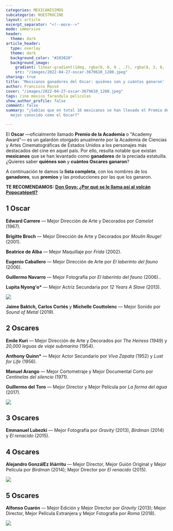 ```yaml
---
categories: MEXICANISIMOS
subcategorie: NUESTROCINE
layout: article
excerpt_separator: "<!--more-->"
mode: immersive
header:
  theme: dark
article_header:
  type: overlay
  theme: dark
  background_color: "#203028"
  background_image:
    gradient: linear-gradient(1deg, rgba(0, 0, 0 , .7), rgba(8, 3, 8, .9))
    src: "/images/2022-04-27-oscar-3679610_1280.jpeg"
sharing: true
title: 'Mexicanos ganadores del Oscar: quiénes son y cuántos ganaron'
author: Francisco Massé
cover: "/images/2022-04-27-oscar-3679610_1280.jpeg"
tags: cine mexico farandula peliculas
show_author_profile: false
comment: false
summary: "¿Sabías que en total 16 mexicanos se han llevado el Premio de la Academia,
  mejor conocido como el Oscar?"

---
```

El **Oscar** —oficialmente llamado **Premio de la Academia** o "Academy Award"— es un galardón otorgado anualmente por la Academia de Ciencias y Artes Cinematográficas de Estados Unidos a los personajes más destacados del cine en aquel país. Por ello, resulta notable que existan **mexicanos** que se han levantado como **ganadores** de la preciada estatuilla. ¿Quieres saber **quiénes son** y **cuántos Oscares ganaron**?

A continuación te damos la **lista completa**, con los nombres de los **ganadores**, sus **premios** y las producciones por las que los ganaron.

**TE RECOMENDAMOS:** [**Don Goyo: ¿Por qué se le llama así al volcán Popocatépetl?**](https://blog.tonoysumariachi.com/mexicanisimos/2022/09/27/don-goyo-por-que-se-le-llama-asi-al-volcan-popocatepetl.html)

## 1 Oscar

**Edward Carrere** — Mejor Dirección de Arte y Decorados por _Camelot_ (1967).

**Brigitte Broch** — Mejor Dirección de Arte y Decorados por _Moulin Rouge!_ (2001).

**Beatrice de Alba** — Mejor Maquillaje por _Frida_ (2002).

**Eugenio Caballero** — Mejor Dirección de Arte por _El laberinto del fauno_ (2006).

**Guillermo Navarro** — Mejor Fotografía por _El laberinto del fauno_ (2006)..

__Lupita Nyong'o*__ — Mejor Actriz Secundaria por _12 Years A Slave_ (2013).

![](https://i0.wp.com/i1.ytimg.com/vi/fTA-1DkKHxI/maxresdefault.jpg)

**Jaime Baktch, Carlos Cortés** y **Michelle Couttolenc** — Mejor Sonido por _Sound of Metal_ (2019).

## 2 Oscares

**Emile Kuri** — Mejor Dirección de Arte y Decorados por _The Heiress_ (1949) y _20,000 leguas de viaje submarino_ (1954).

__Anthony Quinn*__ — Mejor Actor Secundario por _Viva Zapata_ (1952) y _Lust for Life_ (1956).

**Manuel Arango** — Mejor Cortometraje y Mejor Documental Corto por _Centinelas del silencio_ (1971).

**Guillermo del Toro** — Mejor Director y Mejor Película por _La forma del agua_ (2017).

![](https://upload.wikimedia.org/wikipedia/commons/thumb/f/f1/Guillermo_del_Toro_in_2017.jpg/804px-Guillermo_del_Toro_in_2017.jpg)

## 3 Oscares

**Emmanuel Lubezki** — Mejor Fotografía por _Gravity_ (2013), _Birdman_ (2014) y _El renacido_ (2015).

## 4 Oscares

**Alejandro GonzálEz Iñárritu** — Mejor Director, Mejor Guión Original y Mejor Película por _Birdman_ (2014); Mejor Director por _El renacido_ (2015).

![](https://upload.wikimedia.org/wikipedia/commons/thumb/4/48/Alejandro_Gonz%C3%A1lez_I%C3%B1%C3%A1rritu_2014.jpg/745px-Alejandro_Gonz%C3%A1lez_I%C3%B1%C3%A1rritu_2014.jpg)

## 5 Oscares

**Alfonso Cuarón** — Mejor Edición y Mejor Director por _Gravity_ (2013); Mejor Director, Mejor Película Extranjera y Mejor Fotografía por _Roma_ (2018).

![](https://upload.wikimedia.org/wikipedia/commons/thumb/0/00/Alfonso_Cuar%C3%B3n_%282013%29_cropped.jpg/768px-Alfonso_Cuar%C3%B3n_%282013%29_cropped.jpg)